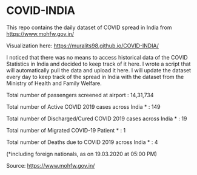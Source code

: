 # COVID-INDIA
This repo contains the daily dataset of COVID spread in India from https://www.mohfw.gov.in/

Visualization here: https://muralits98.github.io/COVID-INDIA/

I noticed that there was no means to access historical data of the COVID Statistics in India and decided to keep track of it here. I wrote a script that will automatically pull the data and upload it here. I will update the dataset every day to keep track of the spread in India with the dataset from the Ministry of Health and Family Welfare.


Total number of passengers screened at airport : 14,31,734

Total number of Active COVID 2019 cases across India * : 149

Total number of Discharged/Cured COVID 2019 cases across India * : 19

Total number of Migrated COVID-19 Patient * : 1

Total number of Deaths due to COVID 2019 across India * : 4

(*including foreign nationals, as on 19.03.2020 at 05:00 PM)

Source: https://www.mohfw.gov.in/
